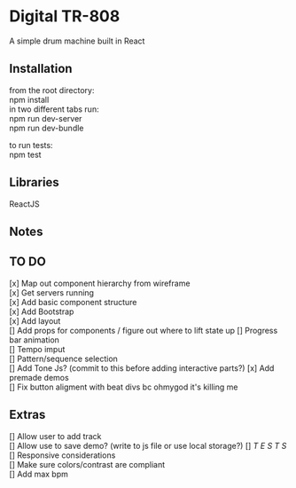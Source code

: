 # Digital TR-808
A simple drum machine built in React

## Installation
from the root directory:  
npm install  
in two different tabs run:  
npm run dev-server  
npm run dev-bundle  

to run tests:  
npm test

## Libraries
ReactJS

## Notes

## TO DO
[x] Map out component hierarchy from wireframe  
[x] Get servers running  
[x] Add basic component structure  
[x] Add Bootstrap  
[x] Add layout  
[] Add props for components / figure out where to lift state up
    [] Progress bar animation  
    [] Tempo imput  
    [] Pattern/sequence selection  
[] Add Tone Js? (commit to this before adding interactive parts?)
[x] Add premade demos  
[] Fix button aligment with beat divs bc ohmygod it's killing me
  
## Extras  
[] Allow user to add track  
[] Allow use to save demo? (write to js file or use local storage?)
[] *T E S T S*  
[] Responsive considerations  
[] Make sure colors/contrast are compliant  
[] Add max bpm